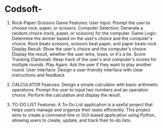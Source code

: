 # Codsoft-
1. Rock-Paper-Scissors Game
Features:
User Input: Prompt the user to choose rock, paper, or scissors.
Computer Selection: Generate a random choice (rock, paper, or scissors) for the computer.
Game Logic: Determine the winner based on the user's choice and the computer's choice.
Rock beats scissors, scissors beat paper, and paper beats rock.
Display Result: Show the user's choice and the computer's choice. Display the result, whether the user wins, loses, or it's a tie.
Score Tracking (Optional): Keep track of the user's and computer's scores for multiple rounds.
Play Again: Ask the user if they want to play another round.
User Interface: Design a user-friendly interface with clear instructions and feedback

2. CALCULATOR
Features:
Design a simple calculator with basic arithmetic operations.
Prompt the user to input two numbers and an operation choice.
Perform the calculation and display the result.


3. TO-DO LIST
Features:
A To-Do List application is a useful project that helps users manage and organize their tasks efficiently.
This project aims to create a command-line or GUI-based application using Python, allowing users to create, update, and track their to-do lists.
